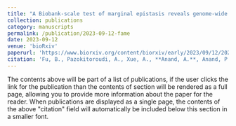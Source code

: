 ```yaml
---
title: "A Biobank-scale test of marginal epistasis reveals genome-wide signals of polygenic epistasis."
collection: publications
category: manuscripts
permalink: /publication/2023-09-12-fame
date: 2023-09-12
venue: 'bioRxiv'
paperurl: 'https://www.biorxiv.org/content/biorxiv/early/2023/09/12/2023.09.10.557084.full.pdf'
citation: 'Fu, B., Pazokitoroudi, A., Xue, A., **Anand, A.**, Anand, P., Zaitlen, N., & Sankararaman, S.'
---
```


The contents above will be part of a list of publications, if the user clicks the link for the publication than the contents of section will be rendered as a full page, allowing you to provide more information about the paper for the reader. When publications are displayed as a single page, the contents of the above "citation" field will automatically be included below this section in a smaller font.
